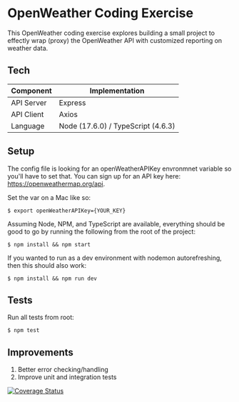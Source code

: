 # OpenWeather Coding Exercise

This OpenWeather coding exercise explores building a small project to effectly wrap (proxy) the OpenWeather API with customized reporting on weather data. 

## Tech
Component         | Implementation   | 
------------------|------------------|
API Server | Express  |
API Client | Axios  |
Language | Node (17.6.0) / TypeScript (4.6.3)


## Setup

The config file is looking for an openWeatherAPIKey envronmnet variable so you'll have to set that. You can sign up for an API key here: https://openweathermap.org/api. 

Set the var on a Mac like so:

```$ export openWeatherAPIKey={YOUR_KEY}```

Assuming Node, NPM, and TypeScript are available, everything should be good to go by running the following from the root of the project:

```$ npm install && npm start```

If you wanted to run as a dev environment with nodemon autorefreshing, then this should also work:

```$ npm install && npm run dev```

## Tests
Run all tests from root:

```$ npm test```


## Improvements
1. Better error checking/handling
2. Improve unit and integration tests

[![Coverage Status](https://github.com/taciturnip/OpenWeather/workflows/Node.js%20CI/badge.svg)](https://github.com/taciturnip/OpenWeather/actions/workflows/node.js.yml)

